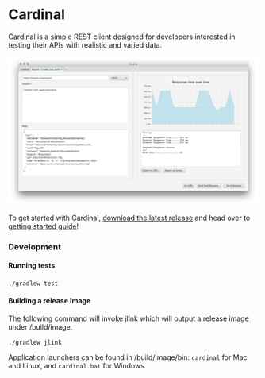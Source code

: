 # Cardinal

Cardinal is a simple REST client designed for developers interested in testing their APIs with realistic and varied data.

![Cardinal Curl View](docs/images/cardinal_bulk_request_processed.png)

To get started with Cardinal, [download the latest release](https://github.com/ben-dale/cardinal/releases) and head over to [getting started guide](docs/overview.md)!

### Development

#### Running tests
```
./gradlew test
```

#### Building a release image

The following command will invoke jlink which will output a release image under /build/image.
```
./gradlew jlink
```
Application launchers can be found in /build/image/bin: `cardinal` for Mac and Linux, and `cardinal.bat` for Windows.
